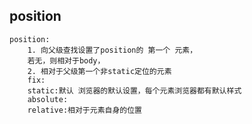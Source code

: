 ## position
    position:
        1. 向父级查找设置了position的 第一个 元素，
        若无，则相对于body，    
        2. 相对于父级第一个非static定位的元素
        fix:
        static:默认 浏览器的默认设置，每个元素浏览器都有默认样式
        absolute:
        relative:相对于元素自身的位置

